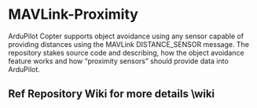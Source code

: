 # MAVLink-Proximity
ArduPilot Copter supports object avoidance using  any sensor capable of providing distances using the MAVLink DISTANCE_SENSOR message. The repository stakes source code and describing, how the object avoidance feature works and how “proximity sensors” should provide data into ArduPilot. 
## Ref Repository Wiki for more details \wiki
